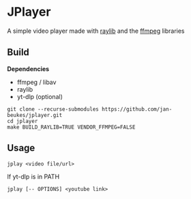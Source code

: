 # JPlayer
A simple video player made with [raylib](https://www.raylib.com/) and the [ffmpeg](https://ffmpeg.org/about.html)
libraries 

## Build
**Dependencies**
- ffmpeg / libav
- raylib
- yt-dlp (optional)

```
git clone --recurse-submodules https://github.com/jan-beukes/jplayer.git
cd jplayer
make BUILD_RAYLIB=TRUE VENDOR_FFMPEG=FALSE
```


## Usage
```
jplay <video file/url>
```
If yt-dlp is in PATH
```
jplay [-- OPTIONS] <youtube link>
```
